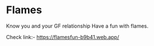 # Flames
Know you and your GF relationship Have a fun with flames. 

Check link:- https://flamesfun-b9b41.web.app/
